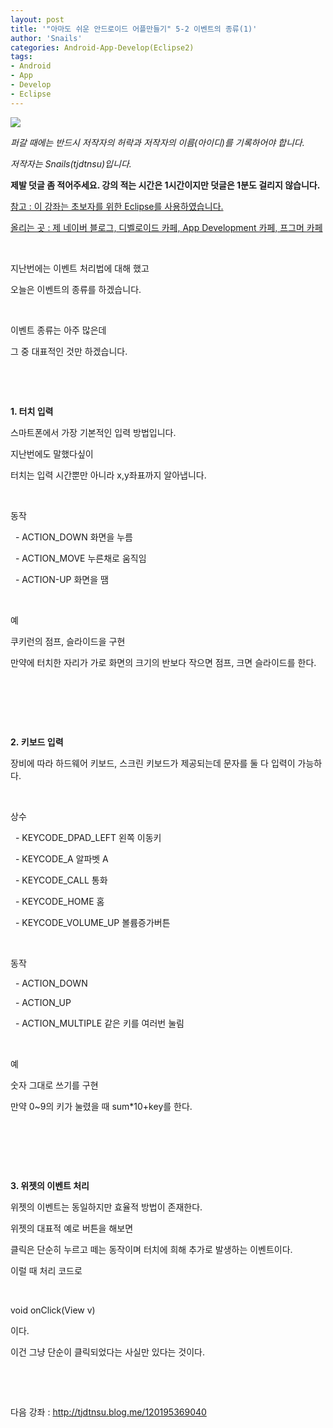 ```yaml
---
layout: post
title: '"아마도 쉬운 안드로이드 어플만들기" 5-2 이벤트의 종류(1)'
author: 'Snails'
categories: Android-App-Develop(Eclipse2)
tags:
- Android
- App
- Develop
- Eclipse
---
```



<script> location.href='https://cafe.naver.com/develoid/288123' ; </script>

<p><img src="https://dthumb-phinf.pstatic.net/?src=%22http%3A%2F%2Fpostfiles3.naver.net%2F20130523_178%2Ftjdtnsu_1369283538974akCh1_JPEG%2Fand.jpg%3Ftype%3Dw2%22&amp;type=cafe_wa740"></p><p><i>퍼갈 때에는 반드시 저작자의 허락과 저작자의 이름(아이디)를 기록하어야 합니다.</i></p><p><i>저작자는 Snails(tjdtnsu)입니다.</i></p><p><strong>제발 덧글 좀 적어주세요. 강의 적는 시간은 1시간이지만 덧글은 1분도 걸리지 않습니다.</strong></p><p><u>참고 : 이 강좌는 초보자를 위한 Eclipse를 사용하였습니다.</u></p><p><u>올리는 곳 : 제 네이버 블로그, 디벨로이드 카페, App Development 카페, 프그머 카페</u></p><p>&nbsp;</p><p>지난번에는 이벤트 처리법에 대해 했고</p><p>오늘은 이벤트의 종류를 하겠습니다.</p><p>&nbsp;</p><p>이벤트 종류는 아주 많은데</p><p>그 중 대표적인 것만 하겠습니다.</p><p>&nbsp;</p><p>&nbsp;</p><p><strong>1. 터치 입력</strong></p><p>스마트폰에서 가장 기본적인 입력 방법입니다.</p><p>지난번에도 말했다싶이</p><p>터치는 입력 시간뿐만 아니라 x,y좌표까지 알아냅니다.</p><p>&nbsp;</p><p>동작</p><p>&nbsp; - ACTION_DOWN 화면을 누름</p><p>&nbsp; - ACTION_MOVE 누른채로 움직임</p><p>&nbsp; - ACTION-UP 화면을 땜</p><p>&nbsp;</p><p>예</p><p>쿠키런의 점프, 슬라이드을 구현</p><p>만약에&nbsp;터치한 자리가&nbsp;가로 화면의 크기의 반보다 작으면 점프, 크면 슬라이드를 한다.&nbsp;</p><p>&nbsp;</p><p><strong></strong>&nbsp;</p><p><strong></strong>&nbsp;</p><p><strong>2.&nbsp;키보드 입력</strong></p><p>장비에 따라 하드웨어 키보드, 스크린 키보드가 제공되는데 문자를 둘 다 입력이 가능하다.</p><p>&nbsp;</p><p>상수</p><p>&nbsp; - KEYCODE_DPAD_LEFT 왼쪽 이동키</p><p>&nbsp; - KEYCODE_A 알파벳 A</p><p>&nbsp; - KEYCODE_CALL 통화</p><p>&nbsp; - KEYCODE_HOME 홈</p><p>&nbsp; - KEYCODE_VOLUME_UP 볼륨증가버튼</p><p>&nbsp;</p><p>동작</p><p>&nbsp; -&nbsp;ACTION_DOWN</p><p>&nbsp; - ACTION_UP</p><p>&nbsp; - ACTION_MULTIPLE 같은 키를 여러번 눌림</p><p>&nbsp;</p><p>예</p><p>숫자 그대로 쓰기를 구현</p><p>만약 0~9의 키가 눌렸을 때 sum*10+key를 한다.</p><p>&nbsp;</p><p>&nbsp;</p><p>&nbsp;</p><p><strong>3. 위젯의 이벤트 처리</strong></p><p>위젯의 이벤트는 동일하지만 효율적 방법이 존재한다.</p><p>위젯의 대표적 예로 버튼을 해보면</p><p>클릭은 단순히 누르고 떼는 동작이며 터치에 희해 추가로 발생하는 이벤트이다.</p><p>이럴 때 처리 코드로</p><p>&nbsp;</p><p>void onClick(View&nbsp;v)</p><p>이다.</p><p>이건 그냥 단순이 클릭되었다는 사실만 있다는 것이다.</p><p>&nbsp;</p><p>&nbsp;</p><p>다음 강좌 : <a href="http://tjdtnsu.blog.me/120195369040">http://tjdtnsu.blog.me/120195369040</a></p><p></p><p>&nbsp;</p><p>&nbsp;</p>
